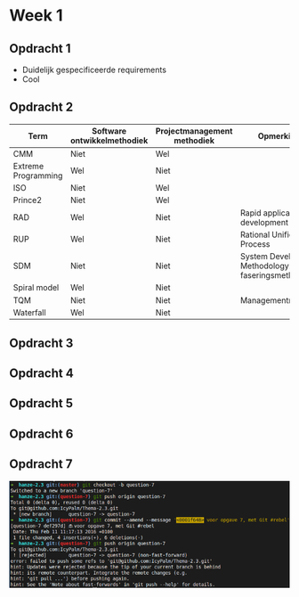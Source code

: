 # Week 1

## Opdracht 1

- Duidelijk gespecificeerde requirements
- Cool


## Opdracht 2

|Term|	Software ontwikkelmethodiek|	Projectmanagement methodiek|	Opmerkingen|
|----|----|----|----|
|CMM|	Niet|	Wel||
|Extreme Programming|Wel|Niet||
|ISO|Niet|Wel||
|Prince2|Niet|Wel||
|RAD|Wel|Niet|Rapid application development|
|RUP| Wel|Niet|Rational Unified Process|
|SDM|Niet|Niet|System Development Methodology: een faseringsmethodiek|
|Spiral model|  Wel|Niet||
|TQM| Niet|Niet|Managementmethodiek|
|Waterfall|  Wel|Niet||


## Opdracht 3


## Opdracht 4


## Opdracht 5


## Opdracht 6


## Opdracht 7

![Zie Opdracht-7.png](./Opdracht-7.png)
